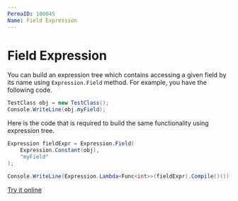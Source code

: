 ```yaml
---
PermaID: 100045
Name: Field Expression
---
```


# Field Expression

You can build an expression tree which contains accessing a given field by its name using `Expression.Field` method. For example, you have the following code.

```csharp
TestClass obj = new TestClass();
Console.WriteLine(obj.myField);
```

Here is the code that is required to build the same functionality using expression tree. 

```csharp
Expression fieldExpr = Expression.Field(
    Expression.Constant(obj),
    "myField"
);

Console.WriteLine(Expression.Lambda<Func<int>>(fieldExpr).Compile()());
```

[Try it online](https://dotnetfiddle.net/SRpc98)